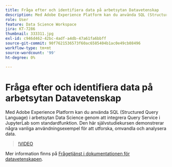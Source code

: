 ```yaml
---
title: Fråga efter och identifiera data på arbetsytan Datavetenskap
description: Med Adobe Experience Platform kan du använda SQL (Structured Query Language) i arbetsytan Data Science genom att integrera Query Service i JupyterLab som standardfunktion.
role: User
feature: Data Science Workspace
jira: KT-7286
thumbnail: 333311.jpg
exl-id: c946d462-42bc-4adf-a4db-47a61fa6bbff
source-git-commit: 90f7621536573f60ac6585404b1ac0e49cb08496
workflow-type: tm+mt
source-wordcount: '99'
ht-degree: 0%

---
```


# Fråga efter och identifiera data på arbetsytan Datavetenskap

Med Adobe Experience Platform kan du använda SQL (Structured Query Language) i arbetsytan Data Science genom att integrera Query Service i JupyterLab som standardfunktion. Den här självstudiekursen demonstrerar några vanliga användningsexempel för att utforska, omvandla och analysera data.

>[!VIDEO](https://video.tv.adobe.com/v/333311)

Mer information finns på [Frågetjänst i dokumentationen för datavetenskapen](https://experienceleague.adobe.com/docs/experience-platform/data-science-workspace/jupyterlab/query-service.html).